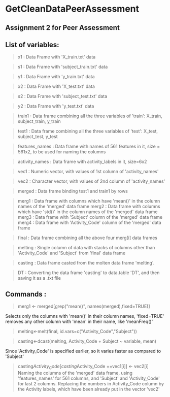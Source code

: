 GetCleanDataPeerAssessment
==========================

Assignment 2 for Peer Assessment
--------------------------------

List of variables:
------------------
> x1			   : 
Data Frame with 'X_train.txt' data

> s1			   : 
Data Frame with 'subject_train.txt' data

> y1			   : 
Data Frame with 'y_train.txt' data

> x2			   : 
Data Frame with 'X_test.txt' data

> s2			   : 
Data Frame with 'subject_test.txt' data

> y2			   : 
Data Frame with 'y_test.txt' data


> train1 		   : 
Data frame combining all the three variables of 'train': X_train, subject_train, y_train

> test1 		   : 
Data frame combining all the three variables of 'test': X_test, subject_test, y_test

> features_names : 
Data frame with names of 561 features in it, size = 561x2, to be used for naming the columns

> activity_names : 
Data frame with activity_labels in it, size=6x2

> vec1	       : 
Numeric vector, with values of 1st column of 'activity_names'

> vec2	       : 
Character vector, with values of 2nd column of 'activity_names'

> merged 		   : 
Data frame binding test1 and train1 by rows


> merg1		   : Data frame with columns which have 'mean()' in the column names of the 'merged' data frame
> merg2		   : Data frame with columns which have 'std()' in the column names of the 'merged' data frame
> merg3		   : Data frame with 'Subject' column of the 'merged' data frame
> merg4		   : Data frame with 'Activity_Code' column of the 'merged' data frame

> final		   : 
Data frame combining all the above four merg[i] data frames

> melting		   : 
Single column of data with stacks of columns other than 'Activity_Code' and 'Subject' from 'final' data frame

> casting		   : 
Data frame casted from the molten data frame 'melting'.

> DT	   		   : 
Converting the data frame 'casting' to data.table 'DT', and then saving it as a .txt file



Commands  :
-----------
> merg1 <- merged[grep("mean()", names(merged),fixed=TRUE)]

Selects only the columns with 'mean()' in their column names, 'fixed=TRUE' removes any other column with 'mean' in their name, like 'meanFreq()'


> melting<-melt(final, id.vars=c("Activity_Code","Subject"))

> casting<-dcast(melting, Activity_Code + Subject ~ variable, mean)

Since 'Activity_Code' is specified earlier, so it varies faster as compared to 'Subject'


> casting$Activity_Code[casting$Activity_Code ==vec1[i]] <- vec2[i]
Naming the columns of the 'merged' data frame, using 'features_names' for 561 columns, and 'Subject' and 'Activity_Code' for last 2 columns.
Replacing the numbers in Activity_Code column by the Activity labels, which have been already put in the vector 'vec2'



